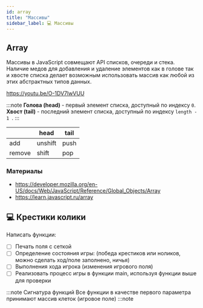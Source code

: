```yaml
---
id: array
title: "Массивы"
sidebar_label: 💻 Массивы
---
```


##  Array

Массивы в JavaScript совмещают API списков, очереди и стека. Наличие медов для добавления и удаление элементов как в голове так и хвосте списка делает возможным использовать массив как любой из этих абстрактных типов данных. 

https://youtu.be/O-1DV7lwVUU

:::note
**Голова (head)** - первый элемент списка, доступный по индексу `0`. **Хвост (tail)** - последний элемент списка, доступный по индексу `length - 1 `. 
:::

|        | head    | tail |
| ------ | ------- | ---- |
| add    | unshift | push |
| remove | shift   | pop  |

### Материалы

- https://developer.mozilla.org/en-US/docs/Web/JavaScript/Reference/Global_Objects/Array
- https://learn.javascript.ru/array

## 💻 Крестики колики

Написать функции: 
- [ ] Печать поля с сеткой
- [ ] Определение состояния игры: (победа крестиков или ноликов, можно сделать ход/поле заполнено, ничья)
- [ ] Выполнения хода игрока (изменения игрового поля)
- [ ] Реализовать процесс игры в функции main, используя функции выше для проверки

:::note Сигнатура функций
Все функции в качестве первого параметра принимают массив клеток (игровое поле)
:::note